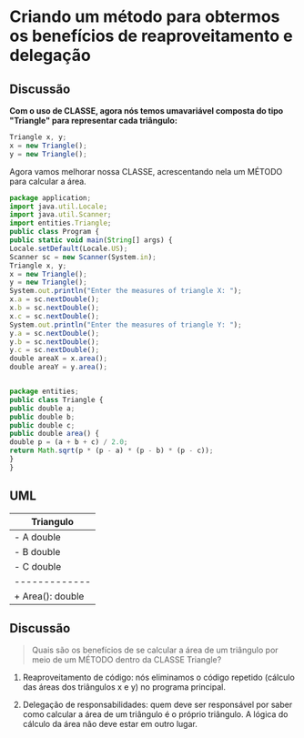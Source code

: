 # Criando um método para obtermos os benefícios de reaproveitamento e delegação
## Discussão
**Com o uso de CLASSE, agora nós temos umavariável composta do tipo "Triangle" para representar cada triângulo:**


~~~Javascript
Triangle x, y;
x = new Triangle();
y = new Triangle();
~~~


Agora vamos melhorar nossa CLASSE,
acrescentando nela um MÉTODO para calcular a
área.


~~~Javascript
package application;
import java.util.Locale;
import java.util.Scanner;
import entities.Triangle;
public class Program {
public static void main(String[] args) {
Locale.setDefault(Locale.US);
Scanner sc = new Scanner(System.in);
Triangle x, y;
x = new Triangle();
y = new Triangle();
System.out.println("Enter the measures of triangle X: ");
x.a = sc.nextDouble();
x.b = sc.nextDouble();
x.c = sc.nextDouble();
System.out.println("Enter the measures of triangle Y: ");
y.a = sc.nextDouble();
y.b = sc.nextDouble();
y.c = sc.nextDouble();
double areaX = x.area();
double areaY = y.area();


package entities;
public class Triangle {
public double a;
public double b;
public double c;
public double area() {
double p = (a + b + c) / 2.0;
return Math.sqrt(p * (p - a) * (p - b) * (p - c));
}
}
~~~

## UML
| Triangulo | 
| ------------- | 
| - A double | 
| - B double|
| - C double| 
| ------------- |
| + Area(): double|


## Discussão

> Quais são os benefícios de se calcular a área de um triângulo por meio de um MÉTODO dentro da CLASSE Triangle?


1) Reaproveitamento de código: nós eliminamos o código repetido (cálculo das áreas dos triângulos x e y) no programa principal.


2) Delegação de responsabilidades: quem deve ser responsável por saber como calcular a área de um triângulo é o próprio triângulo. A lógica do cálculo da área não deve estar em outro lugar.